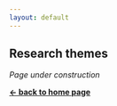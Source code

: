 ```yaml
---
layout: default
---
```


## Research themes

_Page under construction_

[**← back to home page**](./)
